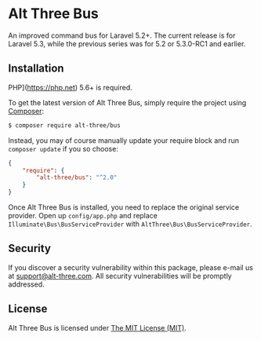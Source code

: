 # Alt Three Bus

An improved command bus for Laravel 5.2+. The current release is for Laravel 5.3, while the previous series was for 5.2 or 5.3.0-RC1 and earlier.


## Installation

PHP](https://php.net) 5.6+ is required.

To get the latest version of Alt Three Bus, simply require the project using [Composer](https://getcomposer.org):

```bash
$ composer require alt-three/bus
```

Instead, you may of course manually update your require block and run `composer update` if you so choose:

```json
{
    "require": {
        "alt-three/bus": "^2.0"
    }
}
```

Once Alt Three Bus is installed, you need to replace the original service provider. Open up `config/app.php` and replace `Illuminate\Bus\BusServiceProvider` with `AltThree\Bus\BusServiceProvider`.


## Security

If you discover a security vulnerability within this package, please e-mail us at support@alt-three.com. All security vulnerabilities will be promptly addressed.


## License

Alt Three Bus is licensed under [The MIT License (MIT)](LICENSE).
